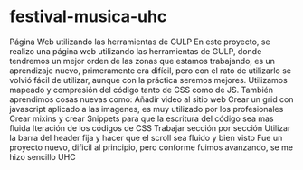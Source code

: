 # festival-musica-uhc
Página Web utilizando las herramientas de GULP
En este proyecto, se realizo una página web utilizando las herramientas de GULP, donde tendremos un mejor orden de las zonas que estamos trabajando, es un aprendizaje nuevo, primeramente era difícil, pero con el rato de utilizarlo se volvió fácil de utilizar, aunque con la práctica seremos mejores. Utilizamos mapeado y compresión del código tanto de CSS como de JS.
También aprendimos cosas nuevas como:
Añadir video al sitio web
Crear un grid con javascript aplicado a las imagenes, es muy utilizado por los profesionales
Crear mixins y crear Snippets para que la escritura del código sea mas fluida
Iteración de los códigos de CSS
Trabajar sección por sección
Utilizar la barra del header fija y hacer que el scroll sea fluido y bien visto
Fue un proyecto nuevo, dificil al principio, pero conforme fuimos avanzando, se me hizo sencillo
UHC
